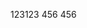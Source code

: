 <!--
 * @Author: ScauBosco
 * @Date: 2024-04-01 15:59:57
 * @LastEditors: ScauBosco
 * @LastEditTime: 2024-04-01 16:04:31
-->
123123
456
456